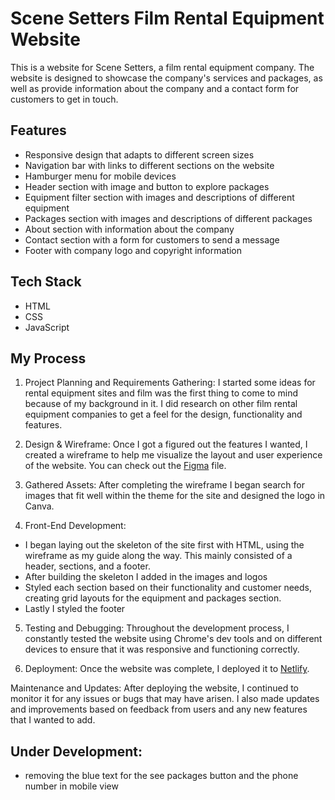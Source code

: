 # Scene Setters Film Rental Equipment Website

This is a website for Scene Setters, a film rental equipment company. The website is designed to showcase the company's services and packages, as well as provide information about the company and a contact form for customers to get in touch.

## Features

- Responsive design that adapts to different screen sizes
- Navigation bar with links to different sections on the website
- Hamburger menu for mobile devices
- Header section with image and button to explore packages
- Equipment filter section with images and descriptions of different equipment
- Packages section with images and descriptions of different packages
- About section with information about the company
- Contact section with a form for customers to send a message
- Footer with company logo and copyright information


## Tech Stack
- HTML
- CSS
- JavaScript

## My Process

1. Project Planning and Requirements Gathering: I started some ideas for rental equipment sites and film was the first thing to come to mind because of my background in it. I did research on other film rental equipment companies to get a feel for the design, functionality and features. 

2. Design & Wireframe: 
Once I got a figured out the features I wanted, I created a wireframe to help me visualize the layout and user experience of the website. You can check out the [Figma](https://www.figma.com/file/Euz9dcXlIdnZbkTnagJxVl/Scene-Setters-Wireframe?node-id=0%3A1&t=BSqqEw1Ed4LrYtMM-1) file. 

3. Gathered Assets:
After completing the wireframe I began search for images that fit well within the theme for the site and designed the logo in Canva. 

4. Front-End Development:
- I began laying out the skeleton of the site first with HTML, using the wireframe as my guide along the way. This mainly consisted of a header, sections, and a footer.
- After building the skeleton I added in the images and logos
- Styled each section based on their functionality and customer needs, creating grid layouts for the equipment and packages section.
- Lastly I styled the footer

5. Testing and Debugging: 
Throughout the development process, I constantly tested the website using Chrome's dev tools and on different devices to ensure that it was responsive and functioning correctly. 

6. Deployment:
Once the website was complete, I deployed it to [Netlify](https://film-rental-website.netlify.app/#contact).

Maintenance and Updates: After deploying the website, I continued to monitor it for any issues or bugs that may have arisen. I also made updates and improvements based on feedback from users and any new features that I wanted to add.


## Under Development:
- removing the blue text for the see packages button and the phone number in mobile view
